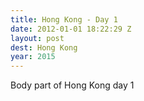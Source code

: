 ```yaml
---
title: Hong Kong - Day 1
date: 2012-01-01 18:22:29 Z
layout: post
dest: Hong Kong
year: 2015
---
```


Body part of Hong Kong day 1